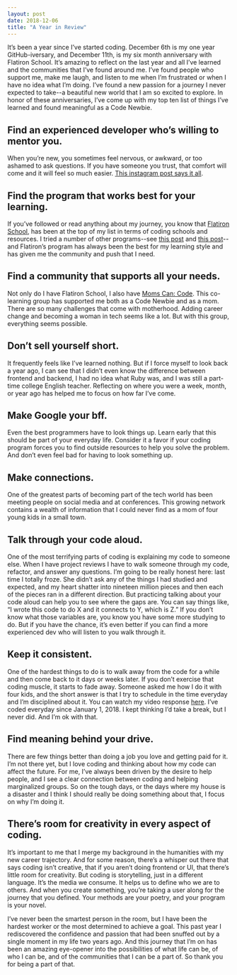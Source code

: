 ```yaml
---
layout: post
date: 2018-12-06
title: "A Year in Review"
---
```

It’s been a year since I’ve started coding. December 6th is my one year GitHub-iversary, and December 11th, is my six month anniversary with Flatiron School. It’s amazing to reflect on the last year and all I’ve learned and the communities that I’ve found around me. I’ve found people who support me, make me laugh, and listen to me when I’m frustrated or when I have no idea what I’m doing. I’ve found a new passion for a journey I never expected to take--a beautiful new world that I am so excited to explore. In honor of these anniversaries, I’ve come up with my top ten list of things I’ve learned and found meaningful as a Code Newbie.

## Find an experienced developer who’s willing to mentor you.
When you’re new, you sometimes feel nervous, or awkward, or too ashamed to ask questions. If you have someone you trust, that comfort will come and it will feel so much easier.  [This instagram post says it all](https://www.instagram.com/p/Bq5ORvQB2ng/).

## Find the program that works best for your learning.
If you’ve followed or read anything about my journey, you know that [Flatiron School](https://flatironschool.com/), has been at the top of my list in terms of coding schools and resources. I tried a number of other programs--see [this post](https://bekahhw.github.io/blog/2018/03/24/The-Dating-Game-Learning-to-Code,-part-I) and [this post](https://bekahhw.github.io/blog/2018/03/30/The-Dating-Game-Learning-to-Code,-part-II)-- and Flatiron’s program has always been the best for my learning style and has given me the community and push that I need.

## Find a community that supports all your needs.
Not only do I have Flatiron School, I also have [Moms Can: Code](www.momscancode.com). This co-learning group has  supported me both as a Code Newbie and as a mom. There are so many challenges that come with motherhood. Adding career change and becoming a woman in tech seems like a lot. But with this group, everything seems possible.

## Don’t sell yourself short.
It frequently feels like I’ve learned nothing. But if I force myself to look back a year ago, I can see that I didn’t even know the difference between frontend and backend, I had no idea what Ruby was, and I was still a part-time college English teacher. Reflecting on where you were a week, month, or year ago has helped me to focus on how far I’ve come.

## Make Google your bff.
Even the best programmers have to look things up. Learn early that this should be part of your everyday life. Consider it a favor if your coding program forces you to find outside resources to help you solve the problem. And don’t even feel bad for having to look something up.

## Make connections.
One of the greatest parts of becoming part of the tech world has been meeting people on social media and at conferences. This growing network contains a wealth of information that I could never find as a mom of four young kids in a small town.

## Talk through your code aloud.
One of the most terrifying parts of coding is explaining my code to someone else. When I have project reviews I have to walk someone through my code, refactor, and answer any questions. I’m going to be really honest here: last time I totally froze. She didn’t ask any of the things I had studied and expected, and my heart shatter into nineteen million pieces and then each of the pieces ran in a different direction. But practicing talking about your code aloud can help you to see where the gaps are. You can say things like, “I wrote this code to do X and it connects to Y, which is Z.” If you don’t know what those variables are, you know you have some more studying to do. But if you have the chance, it’s even better if you can find a more experienced dev who will listen to you walk through it.

## Keep it consistent.
One of the hardest things to do is to walk away from the code for a while and then come back to it days or weeks later. If you don’t exercise that coding muscle, it starts to fade away. Someone asked me how I do it with four kids, and the short answer is that I try to schedule in the time everyday and I’m disciplined about it. You can watch my video response [here](https://www.youtube.com/watch?v=o86Vr16FFnk&t=2s). I’ve coded everyday since January 1, 2018. I kept thinking I’d take a break, but I never did. And I’m ok with that.

## Find meaning behind your drive.
There are few things better than doing a job you love and getting paid for it. I’m not there yet, but I love coding and thinking about how my code can affect the future. For me, I’ve always been driven by the desire to help people, and I see a clear connection between coding and helping marginalized groups. So on the tough days, or the days where my house is a disaster and I think I should really be doing something about that, I focus on why I’m doing it.

## There’s room for creativity in every aspect of coding.
It’s important to me that I merge my background in the humanities with my new career trajectory. And for some reason, there’s a whisper out there that says coding isn’t creative, that if you aren’t doing frontend or UI, that there’s little room for creativity. But coding is storytelling, just in a different language. It’s the media we consume. It helps us to define who we are to others. And when you create something, you’re taking a user along for the journey that you defined. Your methods are your poetry, and your program is your novel.

I’ve never been the smartest person in the room, but I have been the hardest worker or the most determined to achieve a goal. This past year I rediscovered the confidence and passion that had been snuffed out by a single moment in my life two years ago. And this journey that I’m on has been an amazing eye-opener into the possibilities of what life can be, of who I can be, and of the communities that I can be a part of. So thank you for being a part of that.
